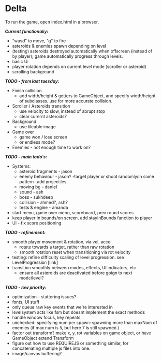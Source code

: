 # Delta

To run the game, open index.html in a browser.


**_Current functionaliy:_**
- "wasd" to move, "g" to fire
- asteroids & enemies spawn depending on level
- (testing) asteroids destroyed automatically when offscreen (instead of by player); game automatically progress through levels.
- basic UI
- player rotation depends on current level mode (scroller or asteroid)
- scrolling background

**_TODO - from last tuesday:_**
- Finish collision
	- add width/height & getters to GameObject, and specify width/height of subclasses. use for more accurate collision.
- Scroller / Asteroids transition
	- use velocity to slow, instead of abrupt stop
	- clear curernt asteroids?
- Background
	- use tileable image
- Game over
	- game won / lose screen
	- or endless mode?
- Enemies - not enough time to work on?
	


**_TODO - main todo's:_**
- Systems:
	- asteroid fragments - jason
	- enemy behaviour - jason?
		-target player or shoot randomly/in some pattern
		-add projectiles
	- moving bg - daniel
	- sound - ash
	- boss - sukhdeep
	- collision - ahmed?, ash?
	- tests & engine - amanda
- start menu, game over menu, scoreboard, prev round scores
- keep player in bounds/on screen, add stayInBounds function to player
- UI - fix score positioning

**_TODO - refinement:_**
- smooth player movement & rotation, via vel, accel
	- rotate towards a target, rather than raw rotation
	- smooth rotation reset when transitioning via rot velocity
- testing: refine difficulty scaling of level progression. see LevelProgression [link]
- transition smoothly between modes, effects, UI indicators, etc
	- ensure all asteroids are deactivated before goign to next mode/level?

**_TODO - low priority:_**
- optimization - stuttering issues?
- fonts, UI stuff
- only queue raw key events that we're interested in
- levelsystem acts like fsm but doesnt implement the exact methods
- handle window focus, key repeats
- unchecked: specifying num per spawn: spawning more than maxNum of enemies (if max num is 5, but here 7 is still spawned.)
- factor out transform? make x, y, rot variables on game object, or have GameObject extend Transform
- figure out how to use REQUIREJS or something similar, for concatenating multiple js files into one.
- image/canvas buffering?
